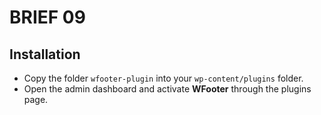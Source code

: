 # BRIEF 09

## Installation

- Copy the folder `wfooter-plugin` into your `wp-content/plugins` folder.
- Open the admin dashboard and activate **WFooter** through the plugins page.
